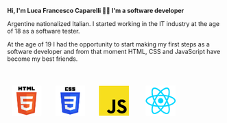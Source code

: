 **Hi, I'm Luca Francesco Caparelli 👋🤓  I'm a software developer**

Argentine nationalized Italian. I started working in the IT industry at the age of 18 as a software tester.
  
At the age of 19 I had the opportunity to start making my first steps as a software developer and from that moment HTML, CSS and JavaScript have become my best friends.

<br>

<img width="70px" 
    height="70px" 
    style="margin: 10px"
    src="./assets/html.svg"> &nbsp;
<img width="70px" 
    height="70px" 
    style="margin: 10px"
    src="./assets/css.svg"> &nbsp;
<img width="70px" 
    height="70px" 
    style="margin: 10px"
    src="./assets/javascript.svg"> &nbsp; &nbsp;
<img width="70px" 
    height="70px" 
    style="margin: 10px"
    src="./assets/react.svg"> &nbsp;
